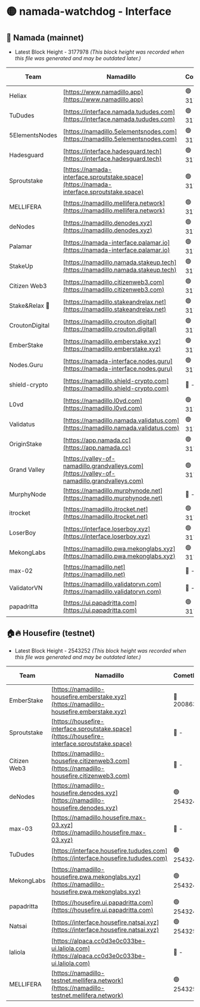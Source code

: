 # 🟡 namada-watchdog - Interface

## 🚀 Namada (mainnet)
- Latest Block Height - 3177978 *(This block height was recorded when this file was generated and may be outdated later.)*

| Team | Namadillo | CometBFT | Indexer | MASP Indexer |
|-|-|-|-|-|
| Heliax | [https://www.namadillo.app](https://www.namadillo.app) | 🟢 3177960 | 🟢 3177960 | 🟢 3177960 |
| TuDudes | [https://interface.namada.tududes.com](https://interface.namada.tududes.com) | 🟢 3177960 | 🟢 3177960 | 🟢 3177960 |
| 5ElementsNodes | [https://namadillo.5elementsnodes.com](https://namadillo.5elementsnodes.com) | 🟢 3177960 | 🟢 3177960 | 🟢 3177960 |
| Hadesguard | [https://interface.hadesguard.tech](https://interface.hadesguard.tech) | 🟢 3177961 | 🟢 3177961 | 🟢 3177961 |
| Sproutstake | [https://namada-interface.sproutstake.space](https://namada-interface.sproutstake.space) | 🟢 3177961 | 🟢 3177961 | 🟢 3177961 |
| MELLIFERA | [https://namadillo.mellifera.network](https://namadillo.mellifera.network) | 🟢 3177963 | 🟢 3177962 | 🟢 3177962 |
| deNodes | [https://namadillo.denodes.xyz](https://namadillo.denodes.xyz) | 🟢 3177963 | 🟢 3177963 | 🟢 3177963 |
| Palamar | [https://namada-interface.palamar.io](https://namada-interface.palamar.io) | 🟢 3177964 | 🟢 3177963 | 🟢 3177963 |
| StakeUp | [https://namadillo.namada.stakeup.tech](https://namadillo.namada.stakeup.tech) | 🟢 3177964 | 🟢 3177964 | 🟢 3177964 |
| Citizen Web3 | [https://namadillo.citizenweb3.com](https://namadillo.citizenweb3.com) | 🟢 3177965 | 🟢 3177964 | 🟢 3177964 |
| Stake&Relax 🦥 | [https://namadillo.stakeandrelax.net](https://namadillo.stakeandrelax.net) | 🟢 3177965 | 🟢 3177965 | 🟢 3177965 |
| CroutonDigital | [https://namadillo.crouton.digital](https://namadillo.crouton.digital) | 🟢 3177966 | 🟢 3177966 | 🟢 3177965 |
| EmberStake | [https://namadillo.emberstake.xyz](https://namadillo.emberstake.xyz) | 🟢 3177966 | 🟢 3177966 | 🟢 3177966 |
| Nodes.Guru | [https://namada-interface.nodes.guru](https://namada-interface.nodes.guru) | 🟢 3177966 | 🟢 3177966 | 🟢 3177966 |
| shield-crypto | [https://namadillo.shield-crypto.com](https://namadillo.shield-crypto.com) | 🔴 - | 🟡 3177825 | 🟡 3177825 |
| L0vd | [https://namadillo.l0vd.com](https://namadillo.l0vd.com) | 🟢 3177969 | 🟢 3177969 | 🟢 3177969 |
| Validatus | [https://namadillo.namada.validatus.com](https://namadillo.namada.validatus.com) | 🟢 3177970 | 🟢 3177970 | 🟢 3177970 |
| OriginStake | [https://app.namada.cc](https://app.namada.cc) | 🟢 3177970 | 🟢 3177970 | 🟢 3177970 |
| Grand Valley | [https://valley-of-namadillo.grandvalleys.com](https://valley-of-namadillo.grandvalleys.com) | 🟢 3177970 | 🟢 3177970 | 🟢 3177971 |
| MurphyNode | [https://namadillo.murphynode.net](https://namadillo.murphynode.net) | 🔴 - | 🔴 - | 🔴 - |
| itrocket | [https://namadillo.itrocket.net](https://namadillo.itrocket.net) | 🟢 3177973 | 🟢 3177973 | 🟢 3177973 |
| LoserBoy | [https://interface.loserboy.xyz](https://interface.loserboy.xyz) | 🟢 3177973 | 🟢 3177973 | 🟢 3177973 |
| MekongLabs | [https://namadillo.pwa.mekonglabs.xyz](https://namadillo.pwa.mekonglabs.xyz) | 🟢 3177974 | 🟢 3177974 | 🟢 3177973 |
| max-02 | [https://namadillo.net](https://namadillo.net) | 🔴 - | 🔴 - | 🔴 - |
| ValidatorVN | [https://namadillo.validatorvn.com](https://namadillo.validatorvn.com) | 🔴 - | 🔴 - | 🔴 - |
| papadritta | [https://ui.papadritta.com](https://ui.papadritta.com) | 🟢 3177978 | 🟢 3177978 | 🟢 3177978 |

## 🏠🔥 Housefire (testnet)
- Latest Block Height - 2543252 *(This block height was recorded when this file was generated and may be outdated later.)*

| Team | Namadillo | CometBFT | Indexer | MASP Indexer |
|-|-|-|-|-|
| EmberStake | [https://namadillo-housefire.emberstake.xyz](https://namadillo-housefire.emberstake.xyz) | 🔴 2008636 | 🔴 - | 🔴 - |
| Sproutstake | [https://housefire-interface.sproutstake.space](https://housefire-interface.sproutstake.space) | 🔴 - | 🔴 - | 🔴 - |
| Citizen Web3 | [https://namadillo-housefire.citizenweb3.com](https://namadillo-housefire.citizenweb3.com) | 🔴 - | 🔴 - | 🔴 - |
| deNodes | [https://namadillo-housefire.denodes.xyz](https://namadillo-housefire.denodes.xyz) | 🟢 2543241 | 🟢 2543241 | 🟢 2543241 |
| max-03 | [https://namadillo.housefire.max-03.xyz](https://namadillo.housefire.max-03.xyz) | 🔴 - | 🔴 - | 🔴 - |
| TuDudes | [https://interface.housefire.tududes.com](https://interface.housefire.tududes.com) | 🟢 2543249 | 🟢 2543249 | 🟢 2543249 |
| MekongLabs | [https://namadillo-housefire.pwa.mekonglabs.xyz](https://namadillo-housefire.pwa.mekonglabs.xyz) | 🟢 2543249 | 🟢 2543249 | 🟢 2543249 |
| papadritta | [https://housefire.ui.papadritta.com](https://housefire.ui.papadritta.com) | 🟢 2543249 | 🟢 2543249 | 🟢 2543249 |
| Natsai | [https://interface.housefire.natsai.xyz](https://interface.housefire.natsai.xyz) | 🟢 2543250 | 🟢 2543250 | 🟢 2543250 |
| laliola | [https://alpaca.cc0d3e0c033be-ui.laliola.com](https://alpaca.cc0d3e0c033be-ui.laliola.com) | 🔴 - | 🔴 - | 🔴 - |
| MELLIFERA | [https://namadillo-testnet.mellifera.network](https://namadillo-testnet.mellifera.network) | 🟢 2543252 | 🟢 2543251 | 🟢 2543252 |

